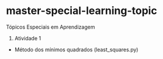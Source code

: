 # master-special-learning-topic
Tópicos Especiais em Aprendizagem

1. Atividade 1
  - Método dos mínimos quadrados (least_squares.py) 
